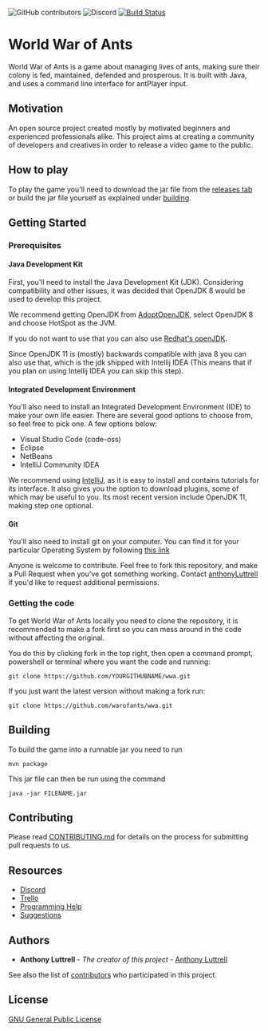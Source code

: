 ![GitHub contributors](https://img.shields.io/github/contributors/warofants/wwa)
![Discord](https://img.shields.io/discord/610183667905462306)
[![Build Status](https://travis-ci.org/warofants/wwa.svg?branch=master)](https://travis-ci.org/warofants/wwa)

# World War of Ants

World War of Ants is a game about managing lives of ants, making sure their colony is fed, maintained, defended and prosperous. It is built with Java, and uses a command line interface for antPlayer input.

## Motivation

An open source project created mostly by motivated beginners and experienced professionals alike. This project aims at creating a community of developers and creatives in order to release a video game to the public.

## How to play

To play the game you'll need to download the jar file from the [releases tab](https://github.com/warofants/wwa/releases) or build the jar file yourself as explained under [building](#Building).

## Getting Started

### Prerequisites

#### Java Development Kit

First, you'll need to install the Java Development Kit (JDK). Considering compatibility and other issues, it was decided that OpenJDK 8 would be used to develop this project.

We recommend getting OpenJDK from [AdoptOpenJDK](https://adoptopenjdk.net/), select OpenJDK 8 and choose HotSpot as the JVM.

If you do not want to use that you can also use [Redhat's openJDK](https://developers.redhat.com/products/openjdk/download).

Since OpenJDK 11 is (mostly) backwards compatible with java 8 you can also use that, which is the jdk shipped with Intellij IDEA (This means that if you plan on using Intellij IDEA you can skip this step).

#### Integrated Development Environment
 
 You'll also need to install an Integrated Development Environment (IDE) to make your own life easier. There are several good options to choose from, so feel free to pick one. A few options below:
 
 + Visual Studio Code (code-oss)
 + Eclipse
 + NetBeans
 + IntelliJ Community IDEA
 
 We recommend using [IntelliJ](https://www.jetbrains.com/idea/), as it is easy to install and contains tutorials for its interface. It also gives you the option to download plugins, some of which may be useful to you. Its most recent version include OpenJDK 11, making step one optional.
 
 #### Git
 
 You'll also need to install git on your computer. You can find it for your particular Operating System by following [this link](https://git-scm.com/downloads)
 
 Anyone is welcome to contribute. Feel free to fork this repository, and make a Pull Request when you've got something working. Contact [anthonyLuttrell](https://github.com/anthonyLuttrell) if you'd like to request additional permissions.
 
### Getting the code

To get World War of Ants locally you need to clone the repository, it is recommended to make a fork first so you can mess around in the code without affecting the original.

You do this by clicking fork in the top right, then open a command prompt, powershell or terminal where you want the code and running:
```
git clone https://github.com/YOURGITHUBNAME/wwa.git
```

If you just want the latest version without making a fork run:
```
git clone https://github.com/warofants/wwa.git
```

## Building

To build the game into a runnable jar you need to run
```
mvn package
```

This jar file can then be run using the command
```
java -jar FILENAME.jar
```

## Contributing

Please read [CONTRIBUTING.md](CONTRIBUTING.md) for details on the process for submitting pull requests to us.

## Resources
+ [Discord](https://discordapp.com/invite/NACP6WZ)
+ [Trello](https://trello.com/b/xDj6KfHq/world-war-of-ants)
+ [Programming Help](https://docs.google.com/document/d/1p5i64NT7B5y-CNH9MyeQT5jwRByZ2o8yJnSnykOSJNQ/edit)
+ [Suggestions](https://docs.google.com/document/d/1yr9REhs6ev9SFzBuuHrqM-ivjuUrOdPJwc0rheYKv28/edit)

## Authors

* **Anthony Luttrell** - *The creator of this project* - [Anthony Luttrell](https://github.com/anthonyLuttrell)

See also the list of [contributors](https://github.com/warofants/wwa/contributors) who participated in this project.

## License

[GNU General Public License](https://www.gnu.org/licenses/gpl-3.0.en.html)